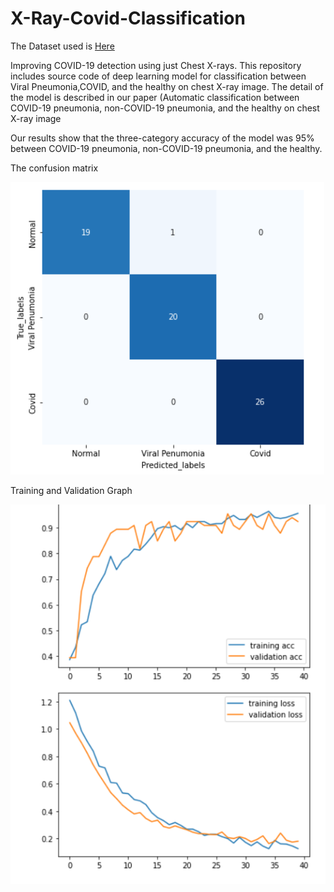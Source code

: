 # X-Ray-Covid-Classification
The Dataset used is [Here](https://www.kaggle.com/datasets/pranavraikokte/covid19-image-dataset)

Improving COVID-19 detection using just Chest X-rays.
This repository includes source code of deep learning model for classification between Viral Pneumonia,COVID, and the healthy on chest X-ray image. The detail of the model is described in our paper (Automatic classification between COVID-19 pneumonia, non-COVID-19 pneumonia, and the healthy on chest X-ray image

Our results show that the three-category accuracy of the model was 95% between COVID-19 pneumonia, non-COVID-19 pneumonia, and the healthy.

The confusion matrix

![alt text](https://github.com/Sayuksh/X-Ray-Covid-Classification/blob/main/Confusion_Matrix.png)

Training and Validation Graph

![alt text](https://github.com/Sayuksh/X-Ray-Covid-Classification/blob/main/Training_Validation.png)
